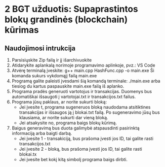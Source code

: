 # 2 BGT užduotis: Supaprastintos blokų grandinės (blockchain) kūrimas
## Naudojimosi intrukcija
1. Parsisiųskite Zip failą ir jį išarchivuokite
2. Atidarykite aplankalą norimoje programavimo aplinkoje, pvz.: VS Code
3. Atvėrę terminalą įveskite: g++ main.cpp HashFunc.cpp -o main.exe
   Ši komanda sukurs vykdomąjį failą main.exe
4. Programą galite paleisti įvesdami šią komandą terminale: ./main.exe arba tiesiog du kartus paspauskite main.exe failą iš aplanko.
5. Programa pradės generuoti vartotojus ir transakcijas. Duomenys bus automatiškai išsaugoti į vartotojai.txt ir transakcijos.txt failus.
6. Programa jūsų paklaus, ar norite sukurti bloką:
   * Jei įvesite t, programa sugeneruos bloką naudodama atsitiktines transakcijas ir išsaugos ją į blokai.txt failą. Po sugeneravimo jūsų bus klausiama, ar norite sukurti dar vieną bloką.
   * Jei atsakysite no, programa baigs blokų kūrimą.
7. Baigus generavimą bus duota galimybė atspausdinti pasirinktą informaciją arba baigti darbą. 
   * Jei įvesite 1 - transakiciją, bus prašoma įvesti jos ID, tai galite rasti transakcijos.txt
   * Jei įvesite 2 - bloką, bus prašoma įvesti jos ID, tai galite rasti blokai.tx
   * Jei įvesite bet kokį kitą simbolį programa baigs dirbti.
